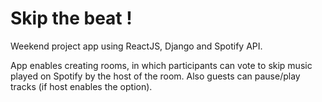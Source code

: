 # Skip the beat !
Weekend project app using ReactJS, Django and Spotify API.

App enables creating rooms, in which participants can vote to skip music played on Spotify by the host of the room.
Also guests can pause/play tracks (if host enables the option).
